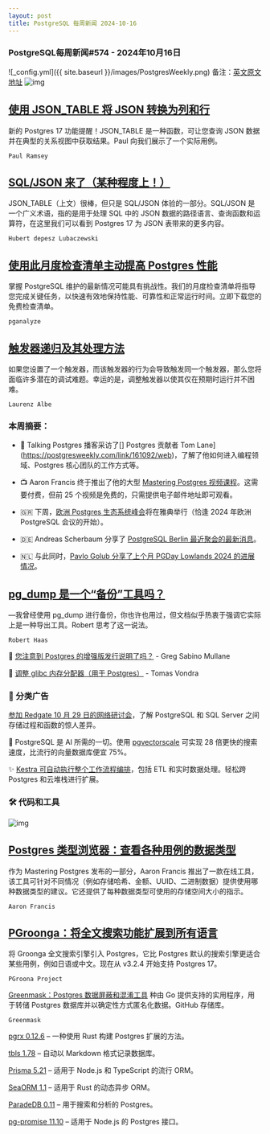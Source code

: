 ```yaml
---
layout: post
title: PostgreSQL 每周新闻 2024-10-16
---
```

### PostgreSQL每周新闻#574 - 2024年10月16日
![_config.yml]({{ site.baseurl }}/images/PostgresWeekly.png)
备注：[英文原文地址](https://postgresweekly.com/issues/574)
![img](https://res.cloudinary.com/cpress/image/upload/w_1280,e_sharpen:60,q_auto/q2dcgl4uk6v6jfvnbiwt.jpg)
## [使用 JSON_TABLE 将 JSON 转换为列和行](https://postgresweekly.com/link/161088/web)
新的 Postgres 17 功能提醒！JSON_TABLE 是一种函数，可让您查询 JSON 数据并在典型的关系视图中获取结果。Paul 向我们展示了一个实际用例。

`Paul Ramsey`
## [SQL/JSON 来了（某种程度上！）](https://postgresweekly.com/link/161090/web)
JSON_TABLE（上文）很棒，但只是 SQL/JSON 体验的一部分。SQL/JSON 是一个广义术语，指的是用于处理 SQL 中的 JSON 数据的路径语言、查询函数和运算符，在这里我们可以看到 Postgres 17 为 JSON 表带来的更多内容。


`Hubert depesz Lubaczewski `
## [使用此月度检查清单主动提高 Postgres 性能](https://postgresweekly.com/link/161087/web)
掌握 PostgreSQL 维护的最新情况可能具有挑战性。我们的月度检查清单将指导您完成关键任务，以快速有效地保持性能、可靠性和正常运行时间。立即下载您的免费检查清单。


`pganalyze `
## [触发器递归及其处理方法](https://postgresweekly.com/link/161091/web)
如果您设置了一个触发器，而该触发器的行为会导致触发同一个触发器，那么您将面临许多潜在的调试难题。幸运的是，调整触发器以使其仅在预期时运行并不困难。


`Laurenz Albe`

### 本周摘要：

* 🎤 Talking Postgres 播客采访了[] Postgres 贡献者 Tom Lane](https://postgresweekly.com/link/161092/web)，了解了他如何进入编程领域、Postgres 核心团队的工作方式等。

* 📺 Aaron Francis 终于推出了他的大型 [Mastering Postgres 视频课程](https://postgresweekly.com/link/161093/web)。这需要付费，但前 25 个视频是免费的，只需提供电子邮件地址即可观看。

* 🇬🇷 下周，[欧洲 Postgres 生态系统峰会](https://postgresweekly.com/link/161094/web)将在雅典举行（恰逢 2024 年欧洲 PostgreSQL 会议的开始）。

* 🇩🇪 Andreas Scherbaum 分享了 [PostgreSQL Berlin 最近聚会的最新消息](https://postgresweekly.com/link/161096/web)。

* 🇳🇱 与此同时，[Pavlo Golub 分享了上个月 PGDay Lowlands 2024 的进展情况](https://postgresweekly.com/link/161097/web)。


## [pg_dump 是一个“备份”工具吗？](https://postgresweekly.com/link/160798/web) 
—我曾经使用 pg_dump 进行备份，你也许也用过，但文档似乎热衷于强调它实际上是一种导出工具。Robert 思考了这一说法。


`Robert Haas`


📄 [您注意到 Postgres 的增强版发行说明了吗？](https://postgresweekly.com/link/161100/web) - Greg Sabino Mullane

📄 [调整 glibc 内存分配器（用于 Postgres）](https://postgresweekly.com/link/161101/web) - Tomas Vondra



### 📰 分类广告

[参加 Redgate 10 月 29 日的网络研讨会](https://postgresweekly.com/link/161102/web)，了解 PostgreSQL 和 SQL Server 之间存储过程和函数的惊人差异。

🧰 PostgreSQL 是 AI 所需的一切。使用 [pgvectorscale](https://postgresweekly.com/link/161103/web) 可实现 28 倍更快的搜索速度，比流行的向量数据库便宜 75%。

✨ [Kestra 可自动执行整个工作流程编排](https://postgresweekly.com/link/161104/web)，包括 ETL 和实时数据处理。轻松跨 Postgres 和云堆栈进行扩展。


### 🛠 代码和工具

![img](https://res.cloudinary.com/cpress/image/upload/w_1280,e_sharpen:60,q_auto/aijivbzv57ibiilnxehn.jpg)

## [Postgres 类型浏览器：查看各种用例的数据类型](https://postgresweekly.com/link/161105/web)
作为 Mastering Postgres 发布的一部分，Aaron Francis 推出了一款在线工具，该工具可针对不同情况（例如存储哈希、金额、UUID、二进制数据）提供使用哪种数据类型的建议。它还提供了每种数据类型可使用的存储空间大小的指示。


`Aaron Francis`
## [PGroonga：将全文搜索功能扩展到所有语言](https://postgresweekly.com/link/161106/web)
将 Groonga 全文搜索引擎引入 Postgres，它比 Postgres 默认的搜索引擎更适合某些用例，例如日语或中文。现在从 v3.2.4 开始支持 Postgres 17。


`PGroona Project`

[Greenmask：Postgres 数据屏蔽和混淆工具](https://postgresweekly.com/link/161108/web)
种由 Go 提供支持的实用程序，用于转储 Postgres 数据库并以确定性方式匿名化数据。GitHub 存储库。


`Greenmask`

[pgrx 0.12.6](https://postgresweekly.com/link/161110/web) – 一种使用 Rust 构建 Postgres 扩展的方法。

[tbls 1.78](https://postgresweekly.com/link/161111/web) – 自动以 Markdown 格式记录数据库。

[Prisma 5.21](https://postgresweekly.com/link/161112/web) – 适用于 Node.js 和 TypeScript 的流行 ORM。

[SeaORM 1.1](https://postgresweekly.com/link/161113/web) – 适用于 Rust 的动态异步 ORM。

[ParadeDB 0.11](https://postgresweekly.com/link/161114/web) – 用于搜索和分析的 Postgres。

[pg-promise 11.10](https://postgresweekly.com/link/161115/web) – 适用于 Node.js 的 Postgres 接口。